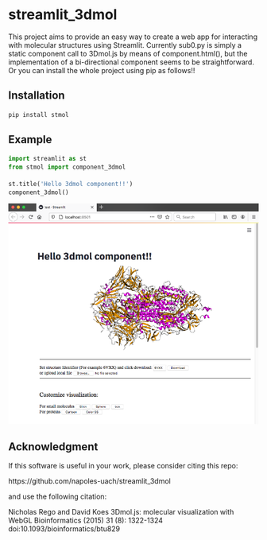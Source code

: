 # streamlit_3dmol
This project aims to provide an easy way to create a web app for interacting with molecular structures using Streamlit. 
Currently sub0.py is simply a static component call to 3Dmol.js by means of  component.html(), but the implementation of a bi-directional component seems to be straightforward. Or you can install the whole project using pip as follows!!

## Installation

```python
pip install stmol
```

## Example

```python
import streamlit as st
from stmol import component_3dmol

st.title('Hello 3dmol component!!')
component_3dmol()
```



![GitHub Logo](https://github.com/napoles-uach/figuras/blob/master/stmol_image.png)

## Acknowledgment
If this software is useful in your work, please consider citing this repo:
<p>
https://github.com/napoles-uach/streamlit_3dmol
<p>
and use the following citation:

Nicholas Rego and David Koes
3Dmol.js: molecular visualization with WebGL
Bioinformatics (2015) 31 (8): 1322-1324 doi:10.1093/bioinformatics/btu829


